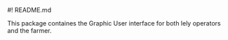 #! README.md


This package containes the Graphic User interface for both lely operators and the farmer.
